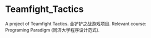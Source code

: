 # Teamfight_Tactics
A project of Teamfight Tactics. 金铲铲之战游戏项目. Relevant course: Programing Paradigm (同济大学程序设计范式).
